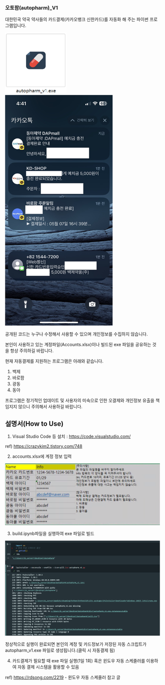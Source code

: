 ### 오토팜(autopharm)_V1
대한민국 약국 약사들의 카드결제(카카오뱅크 신한카드)를 자동화 해 주는 파이썬 프로그램입니다.

<img src="/autopharm_exe.png"  width="200" height="200">

<img src="/results.jpg"  width="350" height="750">


공개된 코드는 누구나 수정해서 사용할 수 있으며 개인정보를 수집하지 않습니다. 

본인이 사용하고 있는 계정파일(Accounts.xlsx)이나 빌드된 exe 파일을 공유하는 것을 항상 주의하길 바랍니다.


현재 자동결제를 지원하는 프로그램은 아래와 같습니다.
1. 백제
2. 바로팜
3. 광동
4. 동아


프로그램은 정기적인 업데이트 및 사용자의 미숙으로 인한 오결제와 개인정보 유출을 책임지지 않으니 주의해서 사용하길 바랍니다.

## 설명서(How to Use)

1. Visual Studio Code 등 설치 : https://code.visualstudio.com/  

ref) https://crazykim2.tistory.com/748  

2. accounts.xlsx에 계정 정보 입력  

![](/accounts_1.png)

3. build.ipynb파일을 실행하여 exe 파일로 빌드  

![](/build.png)

정상적으로 실행이 완료되면 본인의 계정 및 카드정보가 저장된 자동 스크립트가 autopharm_v1.exe 파일로 생성됩니다.(클릭 시 자동결제 됨)

4. 카드결제가 필요할 때 exe 파일 실행(1일 1회) 혹은 윈도우 자동 스케줄러를 이용하여 자동 결제 시스템을 활용할 수 있음  

ref) https://rdsong.com/2219 - 윈도우 자동 스케줄러 참고 글

